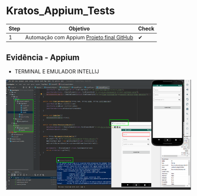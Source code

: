 # Kratos_Appium_Tests

| Step    | Objetivo                                                                               | Check    |
| ------- | -------------------------------------------------------------------------------------   | --------|
|    1    | Automação com Appium [Projeto final GitHub](https://github.com/GraceTorresLeite/Kratos)   |   ✔    |


## Evidência - Appium 

* TERMINAL E EMULADOR INTELLIJ

<img src="img/Appium_passed.png" width="650" height="300">
